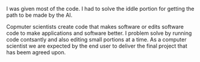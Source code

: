 I was given most of the code.  I had to solve the iddle portion for getting the path to be made by the AI.

Copmuter scientists create code that makes software or edits software code to make applications and software better.
I problem solve by running code contsantly and also editing small portions at a time.
As a computer scientist we are expected by the end user to deliver the final project that has beem agreed upon.
